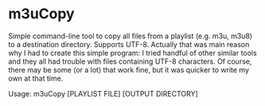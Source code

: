 m3uCopy
=======

Simple command-line tool to copy all files from a playlist (e.g. m3u, m3u8) to a destination directory. 
Supports UTF-8. Actually that was main reason why I had to create this simple program: I tried handful of other similar tools and they all had trouble with files containing UTF-8 characters.
Of course, there may be some (or a lot) that work fine, but it was quicker to write my own at that time.

Usage: m3uCopy [PLAYLIST FILE] [OUTPUT DIRECTORY]
